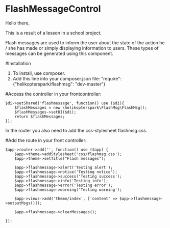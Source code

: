 # FlashMessageControl

Hello there, 

This is a result of a lesson in a school project.

Flash messages are used to inform the user about the state of the action he / she has made or simply displaying information to users. These types of messages can be generated using this component.

#Installation

1. To install, use composer.
2. Add this line into your composer.json file: "require": {"helikopterspark/flashmsg": "dev-master"}

#Access the controller in your frontcontroller:

```
$di->setShared('flashmessage', function() use ($di){
    $flashMessages = new \helikopterspark\FlashMsg\FlashMsg();
    $flashMessages->setDI($di);
    return $flashMessages;
});
```

In the router you also need to add the css-stylesheet flashmsg.css.


#Add the route in your front controller:

```
$app->router->add('', function() use ($app) {
	$app->theme->addStylesheet('css/flashmsg.css');
	$app->theme->setTitle("Flash messages");

	$app->flashmessage->alert('Testing alert');
	$app->flashmessage->notice('Testing notice');
	$app->flashmessage->success('Testing success');
	$app->flashmessage->info('Testing info');
	$app->flashmessage->error('Testing error');
	$app->flashmessage->warning('Testing warning');

	$app->views->add('theme/index', ['content' => $app->flashmessage->outputMsgs()]);

	$app->flashmessage->clearMessages();

});
```
